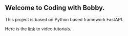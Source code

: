 ## Welcome to Coding with Bobby.
This project is based on Python based framework FastAPI.

Here is the [link](https://www.youtube.com/playlist?list=PLrfpeWKkiMnWEHAxEK4Qa7ZH2RLRS8FdQ) to video tutorials.
